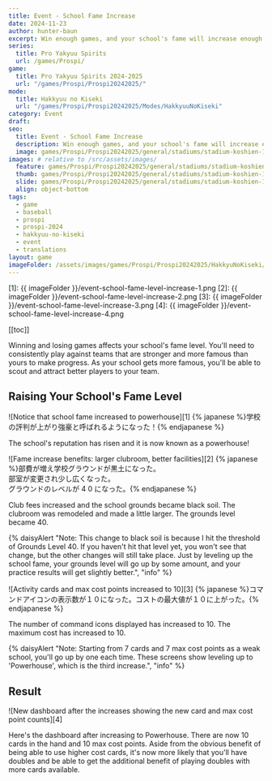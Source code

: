 ```yaml
---
title: Event - School Fame Increase
date: 2024-11-23
author: hunter-baun
excerpt: Win enough games, and your school's fame will increase enough to push you into a new tier
series:
  title: Pro Yakyuu Spirits
  url: /games/Prospi/
game: 
  title: Pro Yakyuu Spirits 2024-2025
  url: "/games/Prospi/Prospi20242025/"
mode: 
  title: Hakkyuu no Kiseki
  url: "/games/Prospi/Prospi20242025/Modes/HakkyuuNoKiseki"
category: Event
draft: 
seo:
  title: Event - School Fame Increase
  description: Win enough games, and your school's fame will increase enough to push you into a new tier
  image: games/Prospi/Prospi20242025/general/stadiums/stadium-koshien-1.png
images: # relative to /src/assets/images/
  feature: games/Prospi/Prospi20242025/general/stadiums/stadium-koshien-1.png
  thumb: games/Prospi/Prospi20242025/general/stadiums/stadium-koshien-1.png
  slide: games/Prospi/Prospi20242025/general/stadiums/stadium-koshien-1.png
  align: object-bottom
tags:
  - game
  - baseball
  - prospi
  - prospi-2024
  - hakkyuu-no-kiseki
  - event
  - translations
layout: game
imageFolder: /assets/images/games/Prospi/Prospi20242025/HakkyuNoKiseki/Events/School-Fame-Increase
---
```


[1]: {{ imageFolder }}/event-school-fame-level-increase-1.png
[2]: {{ imageFolder }}/event-school-fame-level-increase-2.png
[3]: {{ imageFolder }}/event-school-fame-level-increase-3.png
[4]: {{ imageFolder }}/event-school-fame-level-increase-4.png

[[toc]]

<article class="prose max-w-xl lg:max-w-4xl lg:prose-lg">

Winning and losing games affects your school's fame level. You'll need to consistently play against teams that are stronger and more famous than yours to make progress. As your school gets more famous, you'll be able to scout and attract better players to your team.

## Raising Your School's Fame Level
![Notice that school fame increased to powerhouse][1]
{% japanese %}学校の評判が上がり強豪と呼ばれるようになった！{% endjapanese %}

The school's reputation has risen and it is now known as a powerhouse!

![Fame increase benefits: larger clubroom, better facilities][2]
{% japanese %}部費が増え学校グラウンドが黒土になった。<br />
部室が変更され少し広くなった。<br />
グラウンドのレベルが 4 0 になった。{% endjapanese %}

Club fees increased and the school grounds became black soil.
The clubroom was remodeled and made a little larger.
The grounds level became 40.

{% daisyAlert "Note: This change to black soil is because I hit the threshold of Grounds Level 40. If you haven't hit that level yet, you won't see that change, but the other changes will still take place. Just by leveling up the school fame, your grounds level will go up by some amount, and your practice results will get slightly better.", "info" %}

![Activity cards and max cost points increased to 10][3]
{% japanese %}コマンドアイコンの表示数が１０になった。コストの最大値が１０に上がった。{% endjapanese %}

The number of command icons displayed has increased to 10. The maximum cost has increased to 10.

{% daisyAlert "Note: Starting from 7 cards and 7 max cost points as a weak school, you'll go up by one each time. These screens show leveling up to 'Powerhouse', which is the third increase.", "info" %}

## Result
![New dashboard after the increases showing the new card and max cost point counts][4]

Here's the dashboard after increasing to Powerhouse. There are now 10 cards in the hand and 10 max cost points. Aside from the obvious benefit of being able to use higher cost cards, it's now more likely that you'll have doubles and be able to get the additional benefit of playing doubles with more cards available.
</article>